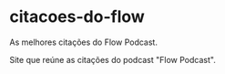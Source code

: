 # citacoes-do-flow
As melhores citações do Flow Podcast.

Site que reúne as citações do podcast "Flow Podcast".
